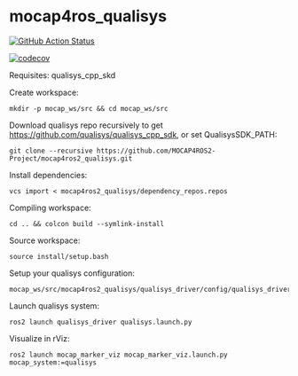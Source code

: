 # mocap4ros_qualisys

[![GitHub Action Status](https://github.com/MOCAP4ROS2-Project/mocap4ros2_qualisys/actions/workflows/rolling.yaml/badge.svg)](https://github.com/MOCAP4ROS2-Project/qualisys_driver)

[![codecov](https://codecov.io/gh/MOCAP4ROS2-Project/mocap_optitrack_driver/rolling/graph/badge.svg)](https://codecov.io/gh/MOCAP4ROS2-Project/mocap_optitrack_driver)

Requisites: qualisys_cpp_skd

Create workspace:
```
mkdir -p mocap_ws/src && cd mocap_ws/src
```
Download qualisys repo recursively to get https://github.com/qualisys/qualisys_cpp_sdk, or set QualisysSDK_PATH:
```
git clone --recursive https://github.com/MOCAP4ROS2-Project/mocap4ros2_qualisys.git
```
Install dependencies:
```
vcs import < mocap4ros2_qualisys/dependency_repos.repos
```
Compiling workspace:
```
cd .. && colcon build --symlink-install
```
Source workspace:
```
source install/setup.bash
```
Setup your qualisys configuration:
```
mocap_ws/src/mocap4ros2_qualisys/qualisys_driver/config/qualisys_driver_params.yaml
```
Launch qualisys system:
```
ros2 launch qualisys_driver qualisys.launch.py
```
Visualize in rViz:
```
ros2 launch mocap_marker_viz mocap_marker_viz.launch.py mocap_system:=qualisys
```
